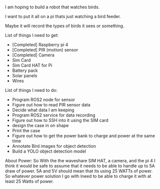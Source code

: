 I am hoping to build a robot that watches birds.

I want to put it all on a pi thats just watching a bird feeder.

Maybe it will record the types of birds it sees or something.


List of things I need to get:
- [Completed] Raspberry pi 4
- [Completed] PIR (motion) sensor
- [Completed] Camera
- Sim Card
- Sim Card HAT for Pi
- Battery pack
- Solar panels
- Wires

List of things I need to do:
- Program ROS2 node for sensor
- Figure out how to read PIR sensor data
- Decide what data I am keeping
- Program ROS2 service for data recording
- Figure out how to SSH into it using the SIM card
- design the case in on shape
- Print the case
- Figure out how to get the power bank to charge and power at the same time
- Annotate Bird images for object detection
- Build a YOLO object detection model


About Power:
So With the the waveshare SIM HAT, a camera, and the pi 4 I think it would be safe to assume that it needs to be able to handle
up to 5A draw of power. 5A and 5V should mean that its using 25 WATTs of power. So whatever power solution I go with Ineed to be
able to charge it with at least 25 Watts of power.

